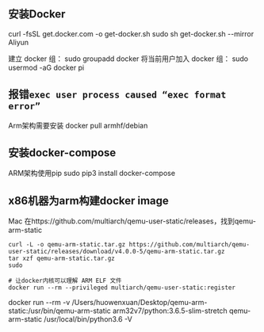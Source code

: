 ## 安装Docker
curl -fsSL get.docker.com -o get-docker.sh
sudo sh get-docker.sh --mirror Aliyun

建立 docker 组：
sudo groupadd docker
将当前用户加入 docker 组：
sudo usermod -aG docker pi

## 报错`exec user process caused “exec format error”`
Arm架构需要安装
docker pull armhf/debian

## 安装docker-compose
ARM架构使用pip
sudo pip3 install docker-compose

## x86机器为arm构建docker image

Mac
在https://github.com/multiarch/qemu-user-static/releases，找到qemu-arm-static

```
curl -L -o qemu-arm-static.tar.gz https://github.com/multiarch/qemu-user-static/releases/download/v4.0.0-5/qemu-arm-static.tar.gz
tar xzf qemu-arm-static.tar.gz 
sudo 

# 让docker内核可以理解 ARM ELF 文件
docker run --rm --privileged multiarch/qemu-user-static:register
```

docker run --rm -v /Users/huowenxuan/Desktop/qemu-arm-static:/usr/bin/qemu-arm-static arm32v7/python:3.6.5-slim-stretch qemu-arm-static /usr/local/bin/python3.6 -V

